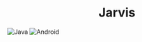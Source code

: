 <h1 align="center">Jarvis</h1>

![Java](https://img.shields.io/badge/Java-grey?style=flat-square&logo=jdk)
![Android](https://img.shields.io/badge/Android-grey?style=flat-square&logo=android)
